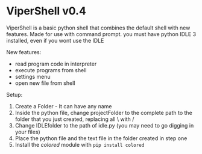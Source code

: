 # ViperShell v0.4

ViperShell is a basic python shell that combines the default shell with new features. Made for use with command prompt. you must have python IDLE 3 installed, even if you wont use the IDLE

New features:
- read program code in interpreter
- execute programs from shell
- settings menu
- open new file from shell

Setup:
1. Create a Folder - It can have any name
2. Inside the python file, change projectFolder to the complete path to the folder that you just created, replacing all \ with /
3. Change IDLEfolder to the path of idle.py (you may need to go digging in your files)
4. Place the python file and the text file in the folder created in step one
5. Install the _colored_ module with `pip install colored`
